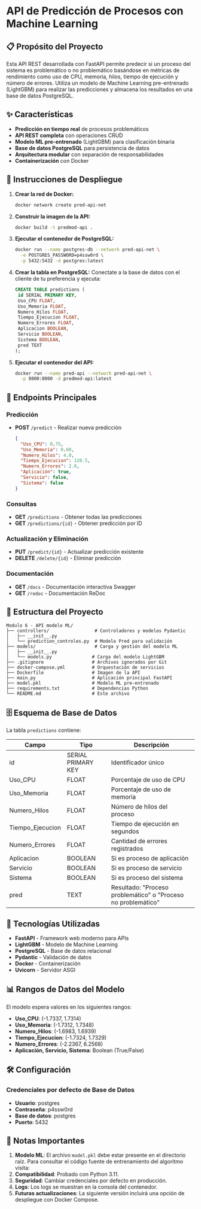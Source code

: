 # API de Predicción de Procesos con Machine Learning

## 📋 Propósito del Proyecto

Esta API REST desarrollada con FastAPI permite predecir si un proceso del sistema es problemático o no problemático basándose en métricas de rendimiento como uso de CPU, memoria, hilos, tiempo de ejecución y número de errores. Utiliza un modelo de Machine Learning pre-entrenado (LightGBM) para realizar las predicciones y almacena los resultados en una base de datos PostgreSQL.

## ✨ Características

- **Predicción en tiempo real** de procesos problemáticos
- **API REST completa** con operaciones CRUD
- **Modelo ML pre-entrenado** (LightGBM) para clasificación binaria
- **Base de datos PostgreSQL** para persistencia de datos
- **Arquitectura modular** con separación de responsabilidades
- **Containerización** con Docker

## 🚀 Instrucciones de Despliegue

1. **Crear la red de Docker:**
   ```bash
   docker network create pred-api-net
   ```

2. **Construir la imagen de la API:**
   ```bash
   docker build -t predmod-api .
   ```

3. **Ejecutar el contenedor de PostgreSQL:**
   ```bash
   docker run --name postgres-db --network pred-api-net \
     -e POSTGRES_PASSWORD=p4ssw0rd \
     -p 5432:5432 -d postgres:latest
   ```

4. **Crear la tabla en PostgreSQL:**
   Conectate a la base de datos con el cliente de tu preferencia y ejecuta:

   ```SQL
   CREATE TABLE predictions (
    id SERIAL PRIMARY KEY,
    Uso_CPU FLOAT,
    Uso_Memoria FLOAT,
    Numero_Hilos FLOAT,
    Tiempo_Ejecucion FLOAT,
    Numero_Errores FLOAT,
    Aplicacion BOOLEAN,
    Servicio BOOLEAN,
    Sistema BOOLEAN,
    pred TEXT
   );
   ```

5. **Ejecutar el contenedor del API:**
   ```bash
   docker run --name pred-api --network pred-api-net \
     -p 8000:8000 -d predmod-api:latest
   ```

## 📡 Endpoints Principales

### Predicción
- **POST** `/predict` - Realizar nueva predicción
  ```json
  {
    "Uso_CPU": 0.75,
    "Uso_Memoria": 0.60,
    "Numero_Hilos": 4.0,
    "Tiempo_Ejecucion": 120.5,
    "Numero_Errores": 2.0,
    "Aplicación": true,
    "Servicio": false,
    "Sistema": false
  }
  ```

### Consultas
- **GET** `/predictions` - Obtener todas las predicciones
- **GET** `/predictions/{id}` - Obtener predicción por ID

### Actualización y Eliminación
- **PUT** `/predict/{id}` - Actualizar predicción existente
- **DELETE** `/delete/{id}` - Eliminar predicción

### Documentación
- **GET** `/docs` - Documentación interactiva Swagger
- **GET** `/redoc` - Documentación ReDoc

## 📁 Estructura del Proyecto

```
Modulo 6 - API modelo ML/
├── controllers/                 # Controladores y modelos Pydantic
│   ├── __init__.py
│   └── prediction_controles.py  # Modelo Pred para validación
├── models/                      # Carga y gestión del modelo ML
│   ├── __init__.py
│   └── models.py               # Carga del modelo LightGBM
├── .gitignore                  # Archivos ignorados por Git
├── docker-compose.yml          # Orquestación de servicios
├── Dockerfile                  # Imagen de la API
├── main.py                     # Aplicación principal FastAPI
├── model.pkl                   # Modelo ML pre-entrenado
├── requirements.txt            # Dependencias Python
└── README.md                   # Este archivo
```

## 🗄️ Esquema de Base de Datos

La tabla `predictions` contiene:

| Campo | Tipo | Descripción |
|-------|------|-------------|
| id | SERIAL PRIMARY KEY | Identificador único |
| Uso_CPU | FLOAT | Porcentaje de uso de CPU |
| Uso_Memoria | FLOAT | Porcentaje de uso de memoria |
| Numero_Hilos | FLOAT | Número de hilos del proceso |
| Tiempo_Ejecucion | FLOAT | Tiempo de ejecución en segundos |
| Numero_Errores | FLOAT | Cantidad de errores registrados |
| Aplicacion | BOOLEAN | Si es proceso de aplicación |
| Servicio | BOOLEAN | Si es proceso de servicio |
| Sistema | BOOLEAN | Si es proceso del sistema |
| pred | TEXT | Resultado: "Proceso problemático" o "Proceso no problemático" |

## 🔧 Tecnologías Utilizadas

- **FastAPI** - Framework web moderno para APIs
- **LightGBM** - Modelo de Machine Learning
- **PostgreSQL** - Base de datos relacional
- **Pydantic** - Validación de datos
- **Docker** - Containerización
- **Uvicorn** - Servidor ASGI

## 📊 Rangos de Datos del Modelo

El modelo espera valores en los siguientes rangos:
- **Uso_CPU**: (-1.7337, 1.7314)
- **Uso_Memoria**: (-1.7312, 1.7348)
- **Numero_Hilos**: (-1.6983, 1.6939)
- **Tiempo_Ejecucion**: (-1.7324, 1.7329)
- **Numero_Errores**: (-2.2367, 6.2568)
- **Aplicación, Servicio, Sistema**: Boolean (True/False)

## 🛠️ Configuración

### Credenciales por defecto de Base de Datos

- **Usuario**: postgres
- **Contraseña**: p4ssw0rd
- **Base de datos**: postgres
- **Puerto**: 5432

## 🚨 Notas Importantes

1. **Modelo ML**: El archivo `model.pkl` debe estar presente en el directorio raíz. Para consultar el código fuente de entrenamiento del algoritmo visita: 
2. **Compatibilidad**: Probado con Python 3.11.
3. **Seguridad**: Cambiar credenciales por defecto en producción.
4. **Logs**: Los logs se muestran en la consola del contenedor.
5. **Futuras actualizaciones**: La siguiente versión incluirá una opción de despliegue con Docker Compose.